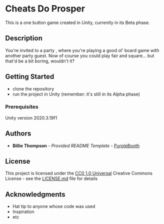 # Cheats Do Prosper

This is a one button game created in Unity, currently in its Beta phase.

## Description

You're invited to a party , where you're playing a good ol' board game with another party guest. Now of course you could play fair and square... but that'd be a bit boring, wouldn't it?

## Getting Started

 - clone the repository
 - run the project in Unity (remember: it's still in its Alpha phase)

### Prerequisites

Unity version 2020.3.19f1

## Authors

  - **Billie Thompson** - *Provided README Template* -
    [PurpleBooth](https://github.com/PurpleBooth)

## License

This project is licensed under the [CC0 1.0 Universal](LICENSE.md)
Creative Commons License - see the [LICENSE.md](LICENSE.md) file for
details

## Acknowledgments

  - Hat tip to anyone whose code was used
  - Inspiration
  - etc
